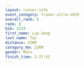 ```yaml
---
layout: runner-info 
event_category: fraser-ultra-2019 
overall_rank: 8
rank: 8
bib: 2219
first_name: Lip Seng
last_name: Tai
distance: 22KM
category_km: 22KM
gender: Male
finish_time: 2-27-52
---
```

